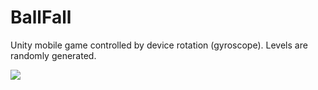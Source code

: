 # BallFall
Unity mobile game controlled by device rotation (gyroscope). Levels are randomly generated.

![](https://github.com/QubaPra/BallFall/blob/main/screenshot.png)
